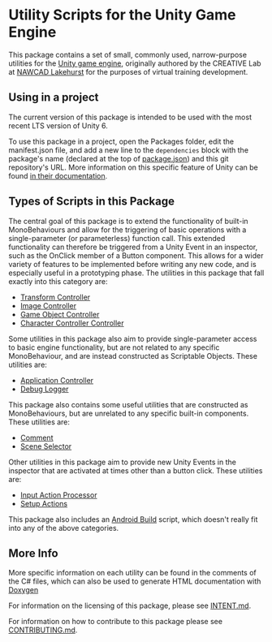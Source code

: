 # Utility Scripts for the Unity Game Engine
This package contains a set of small, commonly used, narrow-purpose utilities for the [Unity game engine](https://unity.com/), originally authored by the CREATIVE Lab at [NAWCAD Lakehurst](https://www.navair.navy.mil/lakehurst/) for the purposes of virtual training development.

## Using in a project
The current version of this package is intended to be used with the most recent LTS version of Unity 6.

To use this package in a project, open the Packages folder, edit the manifest.json file, and add a new line to the `dependencies` block with the package's name (declared at the top of [package.json](package.json)) and this git repository's URL. More information on this specific feature of Unity can be found [in their documentation](https://docs.unity3d.com/6000.0/Documentation/Manual/upm-git.html).

## Types of Scripts in this Package
The central goal of this package is to extend the functionality of built-in MonoBehaviours and allow for the triggering of basic operations with a single-parameter (or parameterless) function call. This extended functionality can therefore be triggered from a Unity Event in an inspector, such as the OnClick member of a Button component. This allows for a wider variety of features to be implemented before writing any new code, and is especially useful in a prototyping phase. The utilities in this package that fall exactly into this category are:
- [Transform Controller](Runtime/Scripts/TransformController.cs)
- [Image Controller](Runtime/Scripts/ImageController.cs)
- [Game Object Controller](Runtime/Scripts/GameObjectController.cs)
- [Character Controller Controller](Runtime/Scripts/CharacterControllerController.cs)

Some utilities in this package also aim to provide single-parameter access to basic engine functionality, but are not related to any specific MonoBehaviour, and are instead constructed as Scriptable Objects. These utilities are:
- [Application Controller](Runtime/Scripts/ApplicationController.cs)
- [Debug Logger](Runtime/Scripts/DebugLogger.cs)

This package also contains some useful utilities that are constructed as MonoBehaviours, but are unrelated to any specific built-in components. These utilities are:
- [Comment](Runtime/Scripts/Comment.cs)
- [Scene Selector](Runtime/Scripts/SceneSelector.cs)

Other utilities in this package aim to provide new Unity Events in the inspector that are activated at times other than a button click. These utilities are:
- [Input Action Processor](Runtime/Scripts/InputActionProcessor.cs)
- [Setup Actions](Runtime/Scripts/SetupActions.cs)

This package also includes an [Android Build](Editor/AndroidBuild.cs) script, which doesn't really fit into any of the above categories.

## More Info
More specific information on each utility can be found in the comments of the C# files, which can also be used to generate HTML documentation with [Doxygen](https://www.doxygen.nl/)

For information on the licensing of this package, please see [INTENT.md](INTENT.md).

For information on how to contribute to this package please see [CONTRIBUTING.md](CONTRIBUTING.md).